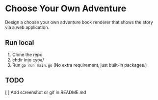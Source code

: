# Choose Your Own Adventure

 Design a choose your own adventure book renderer that shows the story via a web application.

 ## Run local

 1. Clone the repo
 2. chdir into cyoa/
 3. Run `go run main.go` (No extra requirement, just built-in packages.)

 ## TODO

 [ ] Add screenshot or gif in README.md
